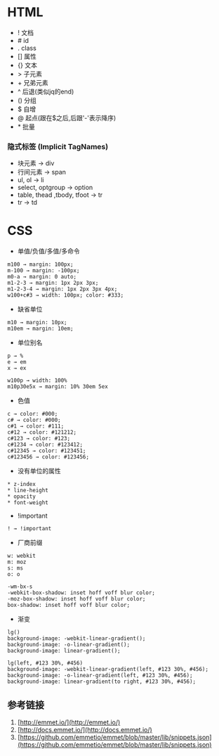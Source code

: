 # HTML

* \! 文档
* \# id
* \. class
* \[\] 属性
* \{\} 文本
* \> 子元素
* \+ 兄弟元素
* ^ 后退(类似jq的end)
* \(\) 分组
* $ 自增
* @ 起点(跟在$之后,后跟'-'表示降序)
* \* 批量

### 隐式标签 (Implicit TagNames)

* 块元素 → div
* 行间元素 → span
* ul, ol → li
* select, optgroup → option
* table, thead ,tbody, tfoot → tr
* tr → td

# CSS

* 单值/负值/多值/多命令

```
m100 → margin: 100px;
m-100 → margin: -100px;
m0-a → margin: 0 auto;
m1-2-3 → margin: 1px 2px 3px;
m1-2-3-4 → margin: 1px 2px 3px 4px;
w100+c#3 → width: 100px; color: #333;
```

* 缺省单位

```
m10 → margin: 10px;
m10em → margin: 10em;
```

* 单位别名

```
p → %
e → em
x → ex
```

```
w100p → width: 100%
m10p30e5x → margin: 10% 30em 5ex
```

* 色值

```
c → color: #000;
c# → color: #000;
c#1 → color: #111;
c#12 → color: #121212;
c#123 → color: #123;
c#1234 → color: #123412;
c#12345 → color: #123451;
c#123456 → color: #123456;
```

* 没有单位的属性

```
* z-index
* line-height
* opacity
* font-weight
```

* !important

```
! → !important
```

* 厂商前缀

```
w: webkit
m: moz
s: ms
o: o
```

```
-wm-bx-s
-webkit-box-shadow: inset hoff voff blur color;
-moz-box-shadow: inset hoff voff blur color;
box-shadow: inset hoff voff blur color;
```

* 渐变

```
lg()
background-image: -webkit-linear-gradient();
background-image: -o-linear-gradient();
background-image: linear-gradient();

lg(left, #123 30%, #456)
background-image: -webkit-linear-gradient(left, #123 30%, #456);
background-image: -o-linear-gradient(left, #123 30%, #456);
background-image: linear-gradient(to right, #123 30%, #456);
```


## 参考链接
1. [http://emmet.io/](http://emmet.io/)
2. [http://docs.emmet.io/](http://docs.emmet.io/)
3. [https://github.com/emmetio/emmet/blob/master/lib/snippets.json](https://github.com/emmetio/emmet/blob/master/lib/snippets.json)